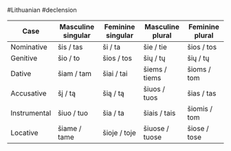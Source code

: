 #Lithuanian #declension 

| Case         | Masculine singular | Feminine singular | Masculine plural | Feminine plural |
| ------------ | ------------------ | ----------------- | ---------------- | --------------- |
| Nominative   | šis / tas          | ši / ta           | šie / tie        | šios / tos      |
| Genitive     | šio / to           | šios / tos        | šių / tų         | šių / tų        |
| Dative       | šiam / tam         | šiai / tai        | šiems / tiems    | šioms / tom     |
| Accusative   | šį / tą            | šią / tą          | šiuos / tuos     | šias / tas      |
| Instrumental | šiuo / tuo         | šia / ta          | šiais / tais     | šiomis / tom    |
| Locative     | šiame / tame       | šioje / toje      | šiuose / tuose   | šiose / tose    |
